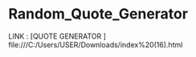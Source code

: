 # Random_Quote_Generator

LINK : [QUOTE GENERATOR ] file:///C:/Users/USER/Downloads/index%20(16).html
